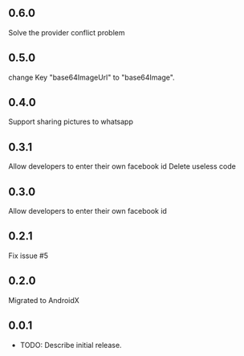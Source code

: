 ## 0.6.0
Solve the provider conflict problem

## 0.5.0
change Key "base64ImageUrl" to "base64Image".

## 0.4.0
Support sharing pictures to whatsapp

## 0.3.1
Allow developers to enter their own facebook id
Delete useless code

## 0.3.0
Allow developers to enter their own facebook id

## 0.2.1

Fix issue #5

## 0.2.0

Migrated to AndroidX

## 0.0.1

* TODO: Describe initial release.
